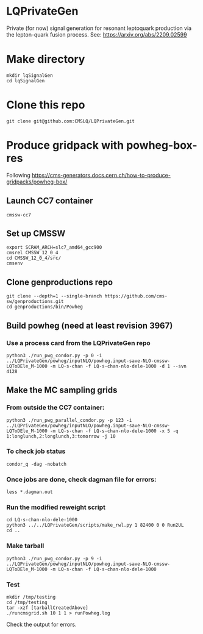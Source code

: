 # LQPrivateGen
Private (for now) signal generation for resonant leptoquark production via the lepton-quark fusion process.
See: https://arxiv.org/abs/2209.02599

# Make directory
```
mkdir lqSignalGen
cd lqSignalGen
```

# Clone this repo
```
git clone git@github.com:CMSLQ/LQPrivateGen.git
```

# Produce gridpack with powheg-box-res
Following https://cms-generators.docs.cern.ch/how-to-produce-gridpacks/powheg-box/

## Launch CC7 container
```
cmssw-cc7
```

## Set up CMSSW
```
export SCRAM_ARCH=slc7_amd64_gcc900
cmsrel CMSSW_12_0_4
cd CMSSW_12_0_4/src/
cmsenv
```

## Clone genproductions repo
```
git clone --depth=1 --single-branch https://github.com/cms-sw/genproductions.git
cd genproductions/bin/Powheg  
```

## Build powheg (need at least revision 3967)
### Use a process card from the LQPrivateGen repo
```
python3 ./run_pwg_condor.py -p 0 -i ../LQPrivateGen/powheg/inputNLO/powheg.input-save-NLO-cmssw-LQToDEle_M-1000 -m LQ-s-chan -f LQ-s-chan-nlo-dele-1000 -d 1 --svn 4128
```

## Make the MC sampling grids
### From outside the CC7 container:
```
python3 ./run_pwg_parallel_condor.py -p 123 -i ../LQPrivateGen/powheg/inputNLO/powheg.input-save-NLO-cmssw-LQToDEle_M-1000 -m LQ-s-chan -f LQ-s-chan-nlo-dele-1000 -x 5 -q 1:longlunch,2:longlunch,3:tomorrow -j 10
```

### To check job status
```
condor_q -dag -nobatch
```

### Once jobs are done, check dagman file for errors:
```
less *.dagman.out
```

### Run the modified reweight script
```
cd LQ-s-chan-nlo-dele-1000
python3 ../../LQPrivateGen/scripts/make_rwl.py 1 82400 0 0 Run2UL
cd ..
```

### Make tarball
```
python3 ./run_pwg_condor.py -p 9 -i ../LQPrivateGen/powheg/inputNLO/powheg.input-save-NLO-cmssw-LQToDEle_M-1000 -m LQ-s-chan -f LQ-s-chan-nlo-dele-1000
```

### Test
```
mkdir /tmp/testing
cd /tmp/testing
tar -xzf [tarballCreatedAbove]
./runcmsgrid.sh 10 1 1 > runPowheg.log
```
Check the output for errors.


